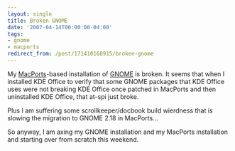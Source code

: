 ```yaml
---
layout: single
title: Broken GNOME
date: '2007-04-14T00:00:00-04:00'
tags:
- gnome
- macports
redirect_from: /post/171410168915/broken-gnome
---
```

My [MacPorts](http://www.macports.org)-based installation of [GNOME](http://www.gnome.org) is broken. It seems that when I installed KDE Office to verify that some GNOME packages that KDE Office uses were not breaking KDE Office once patched in MacPorts and then uninstalled KDE Office, that at-spi just broke.

Plus I am suffering some scrollkeeper/docbook build wierdness that is slowing the migration to GNOME 2.18 in MacPorts&hellip;

So anyway, I am axing my GNOME installation and my MacPorts installation and starting over from scratch this weekend.
